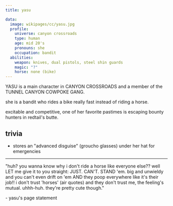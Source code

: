 ```yaml
---
title: yasu

data:
  image: wikipages/cc/yasu.jpg
  profile:
    universe: canyon crossroads
    type: human
    age: mid 20's
    pronouns: she
    occupation: bandit
  abilities:
    weapon: knives, dual pistols, steel shin guards
    magic: "?"
    horse: none (bike)
---
```


YASU is a main character in CANYON CROSSROADS and a member of the TUNNEL CANYON COWPOKE GANG.

she is a bandit who rides a bike really fast instead of riding a horse.

excitable and competitive, one of her favorite pastimes is escaping bounty hunters in redtail's butte.

## trivia

- stores an "advanced disguise" (groucho glasses) under her hat for emergencies

---

"huh? you wanna know why i don't ride a horse like everyone else?? well LET me give it to you straight: JUST. CAN'T. STAND 'em. big and unwieldy and you can't even drift on 'em AND they poop everywhere like it's their job!! i don't trust 'horses' (air quotes) and they don't trust me, the feeling's mutual. uhhh-huh. they're pretty cute though."

\- yasu's page statement
